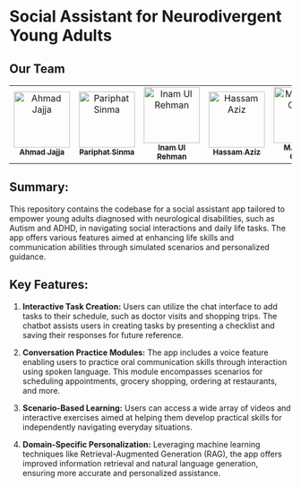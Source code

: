 # Social Assistant for Neurodivergent Young Adults

## Our Team
<table>
    <tbody>
        <tr>
            <td align="center">
                <a href="https://github.com/Ahmadjajja">
                    <img src="https://avatars.githubusercontent.com/u/86593662?v=4" width="100px;" alt="Ahmad Jajja"/>
                    <br />
                    <sub><b>Ahmad Jajja</b></sub>
                </a> 
            </td>
            <td align="center">
                <a href="https://www.linkedin.com/in/pariphat-sinma/">
                    <img src="https://media.licdn.com/dms/image/D5603AQGXrNIgaMfevg/profile-displayphoto-shrink_800_800/0/1706634185940?e=1714003200&v=beta&t=zxuF6Pm854y-c8ZSMPw14XDxIenoN8oby1-ODYBx1-U" width="100px;" alt="Pariphat Sinma"/>
                    <br />
                    <sub><b>Pariphat Sinma</b></sub>
                </a> 
            </td>
            <td align="center">
          <a href="https://github.com/inamprograms">
                    <img src="https://avatars.githubusercontent.com/u/113470083?v=4" width="100px;" alt="Inam Ul Rehman"/>
                    <br />
                    <sub><b>Inam Ul Rehman</b></sub>
                </a> 
            </td>
          <td align="center">
                <a href="https://github.com/Hassamaziz">
                    <img src="https://avatars.githubusercontent.com/u/118983911?v=4" width="100px;" alt="Hassam Aziz"/>
                    <br />
                    <sub><b>Hassam Aziz</b></sub>
                </a> 
            </td>
          <td align="center">
                <a href="https://github.com/hassangulzar1">
                    <img src="https://avatars.githubusercontent.com/u/122821437?v=4" width="100px;" alt="M.Hassan Gulzar"/>
                    <br />
                    <sub><b>M.Hassan Gulzar</b></sub>
                </a> 
            </td>
          <td align="center">
                <a href="https://www.linkedin.com/in/faraz-shoaib-55368a19a/">
                    <img src="https://media.licdn.com/dms/image/D4D03AQG1YwVWmMkliA/profile-displayphoto-shrink_800_800/0/1692440912773?e=1714003200&v=beta&t=xESCKOMkZFfGRQa1_MZgItNYk7BTpmURdxx3TNDn7SQ" width="100px;" alt="Faraz Shoaib "/>
                    <br />
                    <sub><b>Faraz Shoaib </b></sub>
                </a> 
            </td>
        </tr> 
</tbody>
<table>

## Summary:
This repository contains the codebase for a social assistant app tailored to empower young adults diagnosed with neurological disabilities, such as Autism and ADHD, in navigating social interactions and daily life tasks. The app offers various features aimed at enhancing life skills and communication abilities through simulated scenarios and personalized guidance.

## Key Features:
1. **Interactive Task Creation:** Users can utilize the chat interface to add tasks to their schedule, such as doctor visits and shopping trips. The chatbot assists users in creating tasks by presenting a checklist and saving their responses for future reference.
   
2. **Conversation Practice Modules:** The app includes a voice feature enabling users to practice oral communication skills through interaction using spoken language. This module encompasses scenarios for scheduling appointments, grocery shopping, ordering at restaurants, and more.

3. **Scenario-Based Learning:** Users can access a wide array of videos and interactive exercises aimed at helping them develop practical skills for independently navigating everyday situations.

4. **Domain-Specific Personalization:** Leveraging machine learning techniques like Retrieval-Augmented Generation (RAG), the app offers improved information retrieval and natural language generation, ensuring more accurate and personalized assistance.
